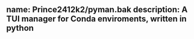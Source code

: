 name:	Prince2412k2/pyman.bak
description:	A TUI manager for Conda enviroments, written in python
--

